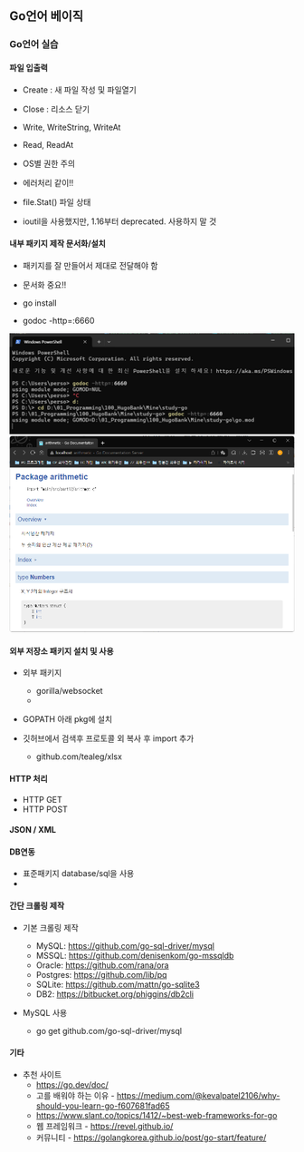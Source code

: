 ## Go언어 베이직

### Go언어 실습

#### 파일 입출력
- Create : 새 파일 작성 및 파일열기
- Close : 리소스 닫기
- Write, WriteString, WriteAt 
- Read, ReadAt
- OS별 권한 주의
- 에러처리 같이!!
- file.Stat() 파일 상태

- ioutil을 사용했지만, 1.16부터 deprecated. 사용하지 말 것

#### 내부 패키지 제작 문서화/설치
- 패키지를 잘 만들어서 제대로 전달해야 함
- 문서화 중요!!

- go install
- godoc -http=:6660

<img src="./images/img006.png" width="600">

<img src="./images/img007.png" width="730">


#### 외부 저장소 패키지 설치 및 사용
- 외부 패키지
	- gorilla/websocket
	- 
- GOPATH 아래 pkg에 설치

- 깃허브에서 검색후 프로토콜 외 복사 후 import 추가 
	- github.com/tealeg/xlsx

#### HTTP 처리
- HTTP GET
- HTTP POST

#### JSON / XML

#### DB연동
-  표준패키지 database/sql을 사용
- 

#### 간단 크롤링 제작
- 기본 크롤링 제작
	- MySQL: https://github.com/go-sql-driver/mysql
	- MSSQL: https://github.com/denisenkom/go-mssqldb
	- Oracle: https://github.com/rana/ora
	- Postgres: https://github.com/lib/pq
	- SQLite: https://github.com/mattn/go-sqlite3
	- DB2: https://bitbucket.org/phiggins/db2cli

- MySQL 사용
	- go get github.com/go-sql-driver/mysql

#### 기타
- 추천 사이트
	- https://go.dev/doc/
	- 고를 배워야 하는 이유 - https://medium.com/@kevalpatel2106/why-should-you-learn-go-f607681fad65
	- https://www.slant.co/topics/1412/~best-web-frameworks-for-go
	- 웹 프레임워크 - https://revel.github.io/
	- 커뮤니티 - https://golangkorea.github.io/post/go-start/feature/

